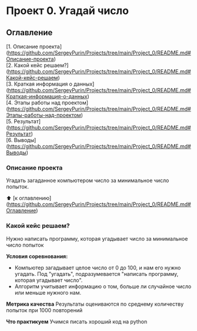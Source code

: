 # Проект 0. Угадай число

## Оглавление
[1. Описание проекта] (https://github.com/SergeyPurin/Projects/tree/main/Project_0/README.md#Описание-проекта)  
[2. Какой кейс решаем?] (https://github.com/SergeyPurin/Projects/tree/main/Project_0/README.md#Какой-кейс-решаем)  
[3. Краткая информация о данных] (https://github.com/SergeyPurin/Projects/tree/main/Project_0/README.md#Краткая-информация-о-данных)  
[4. Этапы работы над проектом] (https://github.com/SergeyPurin/Projects/tree/main/Project_0/README.md#Этапы-работы-над-проектом)  
[5. Результат] (https://github.com/SergeyPurin/Projects/tree/main/Project_0/README.md#Результат)  
[6. Выводы] (https://github.com/SergeyPurin/Projects/tree/main/Project_0/README.md#Выводы)  

### Описание проекта
Угадать загаданное компьютером число за минимальное число попыток.

:arrow_up: [к оглавлению] (https://github.com/SergeyPurin/Projects/tree/main/Project_0/README.md#Оглавление)  


### Какой кейс решаем?
Нужно написать программу, которая угадывает число за минимальное число попыток

**Условия соревнования:**
- Компьютер загадывает целое число от 0 до 100, и нам его нужно угадать. Под "угадать", подразумевается "написать программу, которая угадывает число".
- Алгоритм учитывает информацию о том, больше ли случайное число или меньше нужного нам.

**Метрика качества**
Результаты оцениваются по среднему количеству попыток при 1000 повторений

**Что практикуем**
Учимся писать хороший код на python